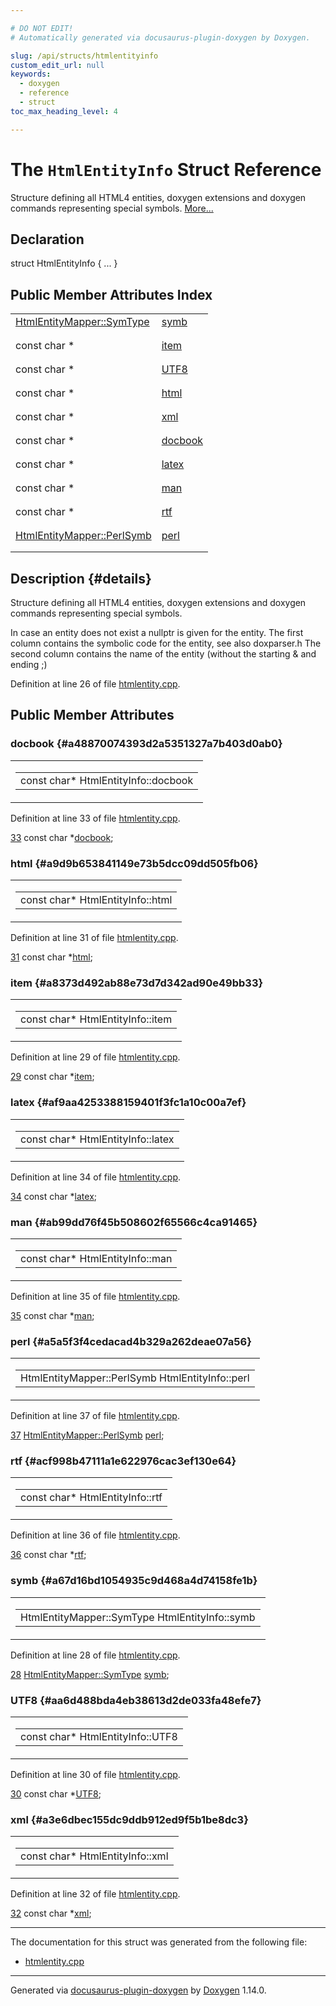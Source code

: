 ```yaml
---

# DO NOT EDIT!
# Automatically generated via docusaurus-plugin-doxygen by Doxygen.

slug: /api/structs/htmlentityinfo
custom_edit_url: null
keywords:
  - doxygen
  - reference
  - struct
toc_max_heading_level: 4

---
```


<div class="doxyPage">

# The `HtmlEntityInfo` Struct Reference

<p>Structure defining all HTML4 entities, doxygen extensions and doxygen commands representing special symbols. <a href="#details">More...</a></p>

## Declaration

<div class="doxyDeclaration">
struct HtmlEntityInfo { ... }
</div>

## Public Member Attributes Index

<table class="doxyMembersIndex">

<tr class="doxyMemberIndexItem">
<td class="doxyMemberIndexItemType" align="left" valign="top"><a href="/web-doxygen/docs/api/classes/htmlentitymapper/#a5fa49b07f0b74254ab5bd5b18474d7df">HtmlEntityMapper::SymType</a></td>
<td class="doxyMemberIndexItemName" align="left" valign="top"><a href="#a67d16bd1054935c9d468a4d74158fe1b">symb</a></td>
</tr>
<tr class="doxyMemberIndexDescription">
<td class="doxyMemberIndexDescriptionLeft"></td>
<td class="doxyMemberIndexDescriptionRight">
</td>
</tr>
<tr class="doxyMemberIndexSeparator">
<td class="doxyMemberIndexSeparator" colspan="2"></td>
</tr>

<tr class="doxyMemberIndexItem">
<td class="doxyMemberIndexItemType" align="left" valign="top">const char *</td>
<td class="doxyMemberIndexItemName" align="left" valign="top"><a href="#a8373d492ab88e73d7d342ad90e49bb33">item</a></td>
</tr>
<tr class="doxyMemberIndexDescription">
<td class="doxyMemberIndexDescriptionLeft"></td>
<td class="doxyMemberIndexDescriptionRight">
</td>
</tr>
<tr class="doxyMemberIndexSeparator">
<td class="doxyMemberIndexSeparator" colspan="2"></td>
</tr>

<tr class="doxyMemberIndexItem">
<td class="doxyMemberIndexItemType" align="left" valign="top">const char *</td>
<td class="doxyMemberIndexItemName" align="left" valign="top"><a href="#aa6d488bda4eb38613d2de033fa48efe7">UTF8</a></td>
</tr>
<tr class="doxyMemberIndexDescription">
<td class="doxyMemberIndexDescriptionLeft"></td>
<td class="doxyMemberIndexDescriptionRight">
</td>
</tr>
<tr class="doxyMemberIndexSeparator">
<td class="doxyMemberIndexSeparator" colspan="2"></td>
</tr>

<tr class="doxyMemberIndexItem">
<td class="doxyMemberIndexItemType" align="left" valign="top">const char *</td>
<td class="doxyMemberIndexItemName" align="left" valign="top"><a href="#a9d9b653841149e73b5dcc09dd505fb06">html</a></td>
</tr>
<tr class="doxyMemberIndexDescription">
<td class="doxyMemberIndexDescriptionLeft"></td>
<td class="doxyMemberIndexDescriptionRight">
</td>
</tr>
<tr class="doxyMemberIndexSeparator">
<td class="doxyMemberIndexSeparator" colspan="2"></td>
</tr>

<tr class="doxyMemberIndexItem">
<td class="doxyMemberIndexItemType" align="left" valign="top">const char *</td>
<td class="doxyMemberIndexItemName" align="left" valign="top"><a href="#a3e6dbec155dc9ddb912ed9f5b1be8dc3">xml</a></td>
</tr>
<tr class="doxyMemberIndexDescription">
<td class="doxyMemberIndexDescriptionLeft"></td>
<td class="doxyMemberIndexDescriptionRight">
</td>
</tr>
<tr class="doxyMemberIndexSeparator">
<td class="doxyMemberIndexSeparator" colspan="2"></td>
</tr>

<tr class="doxyMemberIndexItem">
<td class="doxyMemberIndexItemType" align="left" valign="top">const char *</td>
<td class="doxyMemberIndexItemName" align="left" valign="top"><a href="#a48870074393d2a5351327a7b403d0ab0">docbook</a></td>
</tr>
<tr class="doxyMemberIndexDescription">
<td class="doxyMemberIndexDescriptionLeft"></td>
<td class="doxyMemberIndexDescriptionRight">
</td>
</tr>
<tr class="doxyMemberIndexSeparator">
<td class="doxyMemberIndexSeparator" colspan="2"></td>
</tr>

<tr class="doxyMemberIndexItem">
<td class="doxyMemberIndexItemType" align="left" valign="top">const char *</td>
<td class="doxyMemberIndexItemName" align="left" valign="top"><a href="#af9aa4253388159401f3fc1a10c00a7ef">latex</a></td>
</tr>
<tr class="doxyMemberIndexDescription">
<td class="doxyMemberIndexDescriptionLeft"></td>
<td class="doxyMemberIndexDescriptionRight">
</td>
</tr>
<tr class="doxyMemberIndexSeparator">
<td class="doxyMemberIndexSeparator" colspan="2"></td>
</tr>

<tr class="doxyMemberIndexItem">
<td class="doxyMemberIndexItemType" align="left" valign="top">const char *</td>
<td class="doxyMemberIndexItemName" align="left" valign="top"><a href="#ab99dd76f45b508602f65566c4ca91465">man</a></td>
</tr>
<tr class="doxyMemberIndexDescription">
<td class="doxyMemberIndexDescriptionLeft"></td>
<td class="doxyMemberIndexDescriptionRight">
</td>
</tr>
<tr class="doxyMemberIndexSeparator">
<td class="doxyMemberIndexSeparator" colspan="2"></td>
</tr>

<tr class="doxyMemberIndexItem">
<td class="doxyMemberIndexItemType" align="left" valign="top">const char *</td>
<td class="doxyMemberIndexItemName" align="left" valign="top"><a href="#acf998b47111a1e622976cac3ef130e64">rtf</a></td>
</tr>
<tr class="doxyMemberIndexDescription">
<td class="doxyMemberIndexDescriptionLeft"></td>
<td class="doxyMemberIndexDescriptionRight">
</td>
</tr>
<tr class="doxyMemberIndexSeparator">
<td class="doxyMemberIndexSeparator" colspan="2"></td>
</tr>

<tr class="doxyMemberIndexItem">
<td class="doxyMemberIndexItemType" align="left" valign="top"><a href="/web-doxygen/docs/api/structs/htmlentitymapper/perlsymb">HtmlEntityMapper::PerlSymb</a></td>
<td class="doxyMemberIndexItemName" align="left" valign="top"><a href="#a5a5f3f4cedacad4b329a262deae07a56">perl</a></td>
</tr>
<tr class="doxyMemberIndexDescription">
<td class="doxyMemberIndexDescriptionLeft"></td>
<td class="doxyMemberIndexDescriptionRight">
</td>
</tr>
<tr class="doxyMemberIndexSeparator">
<td class="doxyMemberIndexSeparator" colspan="2"></td>
</tr>

</table>

## Description {#details}

<p>Structure defining all HTML4 entities, doxygen extensions and doxygen commands representing special symbols.</p>


<p>In case an entity does not exist a nullptr is given for the entity. The first column contains the symbolic code for the entity, see also doxparser.h The second column contains the name of the entity (without the starting &amp; and ending ;)</p>

<p>Definition at line 26 of file <a href="/web-doxygen/docs/api/files/src/htmlentity-cpp">htmlentity.cpp</a>.</p>

<div class="doxySectionDef">

## Public Member Attributes

### docbook {#a48870074393d2a5351327a7b403d0ab0}

<div class="doxyMemberItem">
<div class="doxyMemberProto">
<table class="doxyMemberLabels">
<tr class="doxyMemberLabels">
<td class="doxyMemberLabelsLeft">
<table class="doxyMemberName">
<tr>
<td class="doxyMemberName">const char* HtmlEntityInfo::docbook</td>
</tr>
</table>
</td>
</tr>
</table>
</div>
<div class="doxyMemberDoc">


<p>Definition at line 33 of file <a href="/web-doxygen/docs/api/files/src/htmlentity-cpp">htmlentity.cpp</a>.</p>

<div class="doxyProgramListing">

<div class="doxyCodeLine"><span class="doxyLineNumber"><a href="#a48870074393d2a5351327a7b403d0ab0">33</a></span><span class="doxyLineContent"><span class="doxyHighlight">  </span><span class="doxyHighlightKeyword">const</span><span class="doxyHighlight"> </span><span class="doxyHighlightKeywordType">char</span><span class="doxyHighlight"> *<a href="#a48870074393d2a5351327a7b403d0ab0">docbook</a>;</span></span></div>

</div>

</div>
</div>

### html {#a9d9b653841149e73b5dcc09dd505fb06}

<div class="doxyMemberItem">
<div class="doxyMemberProto">
<table class="doxyMemberLabels">
<tr class="doxyMemberLabels">
<td class="doxyMemberLabelsLeft">
<table class="doxyMemberName">
<tr>
<td class="doxyMemberName">const char* HtmlEntityInfo::html</td>
</tr>
</table>
</td>
</tr>
</table>
</div>
<div class="doxyMemberDoc">


<p>Definition at line 31 of file <a href="/web-doxygen/docs/api/files/src/htmlentity-cpp">htmlentity.cpp</a>.</p>

<div class="doxyProgramListing">

<div class="doxyCodeLine"><span class="doxyLineNumber"><a href="#a9d9b653841149e73b5dcc09dd505fb06">31</a></span><span class="doxyLineContent"><span class="doxyHighlight">  </span><span class="doxyHighlightKeyword">const</span><span class="doxyHighlight"> </span><span class="doxyHighlightKeywordType">char</span><span class="doxyHighlight"> *<a href="#a9d9b653841149e73b5dcc09dd505fb06">html</a>;</span></span></div>

</div>

</div>
</div>

### item {#a8373d492ab88e73d7d342ad90e49bb33}

<div class="doxyMemberItem">
<div class="doxyMemberProto">
<table class="doxyMemberLabels">
<tr class="doxyMemberLabels">
<td class="doxyMemberLabelsLeft">
<table class="doxyMemberName">
<tr>
<td class="doxyMemberName">const char* HtmlEntityInfo::item</td>
</tr>
</table>
</td>
</tr>
</table>
</div>
<div class="doxyMemberDoc">


<p>Definition at line 29 of file <a href="/web-doxygen/docs/api/files/src/htmlentity-cpp">htmlentity.cpp</a>.</p>

<div class="doxyProgramListing">

<div class="doxyCodeLine"><span class="doxyLineNumber"><a href="#a8373d492ab88e73d7d342ad90e49bb33">29</a></span><span class="doxyLineContent"><span class="doxyHighlight">  </span><span class="doxyHighlightKeyword">const</span><span class="doxyHighlight"> </span><span class="doxyHighlightKeywordType">char</span><span class="doxyHighlight"> *<a href="#a8373d492ab88e73d7d342ad90e49bb33">item</a>;</span></span></div>

</div>

</div>
</div>

### latex {#af9aa4253388159401f3fc1a10c00a7ef}

<div class="doxyMemberItem">
<div class="doxyMemberProto">
<table class="doxyMemberLabels">
<tr class="doxyMemberLabels">
<td class="doxyMemberLabelsLeft">
<table class="doxyMemberName">
<tr>
<td class="doxyMemberName">const char* HtmlEntityInfo::latex</td>
</tr>
</table>
</td>
</tr>
</table>
</div>
<div class="doxyMemberDoc">


<p>Definition at line 34 of file <a href="/web-doxygen/docs/api/files/src/htmlentity-cpp">htmlentity.cpp</a>.</p>

<div class="doxyProgramListing">

<div class="doxyCodeLine"><span class="doxyLineNumber"><a href="#af9aa4253388159401f3fc1a10c00a7ef">34</a></span><span class="doxyLineContent"><span class="doxyHighlight">  </span><span class="doxyHighlightKeyword">const</span><span class="doxyHighlight"> </span><span class="doxyHighlightKeywordType">char</span><span class="doxyHighlight"> *<a href="#af9aa4253388159401f3fc1a10c00a7ef">latex</a>;</span></span></div>

</div>

</div>
</div>

### man {#ab99dd76f45b508602f65566c4ca91465}

<div class="doxyMemberItem">
<div class="doxyMemberProto">
<table class="doxyMemberLabels">
<tr class="doxyMemberLabels">
<td class="doxyMemberLabelsLeft">
<table class="doxyMemberName">
<tr>
<td class="doxyMemberName">const char* HtmlEntityInfo::man</td>
</tr>
</table>
</td>
</tr>
</table>
</div>
<div class="doxyMemberDoc">


<p>Definition at line 35 of file <a href="/web-doxygen/docs/api/files/src/htmlentity-cpp">htmlentity.cpp</a>.</p>

<div class="doxyProgramListing">

<div class="doxyCodeLine"><span class="doxyLineNumber"><a href="#ab99dd76f45b508602f65566c4ca91465">35</a></span><span class="doxyLineContent"><span class="doxyHighlight">  </span><span class="doxyHighlightKeyword">const</span><span class="doxyHighlight"> </span><span class="doxyHighlightKeywordType">char</span><span class="doxyHighlight"> *<a href="#ab99dd76f45b508602f65566c4ca91465">man</a>;</span></span></div>

</div>

</div>
</div>

### perl {#a5a5f3f4cedacad4b329a262deae07a56}

<div class="doxyMemberItem">
<div class="doxyMemberProto">
<table class="doxyMemberLabels">
<tr class="doxyMemberLabels">
<td class="doxyMemberLabelsLeft">
<table class="doxyMemberName">
<tr>
<td class="doxyMemberName">HtmlEntityMapper::PerlSymb HtmlEntityInfo::perl</td>
</tr>
</table>
</td>
</tr>
</table>
</div>
<div class="doxyMemberDoc">


<p>Definition at line 37 of file <a href="/web-doxygen/docs/api/files/src/htmlentity-cpp">htmlentity.cpp</a>.</p>

<div class="doxyProgramListing">

<div class="doxyCodeLine"><span class="doxyLineNumber"><a href="#a5a5f3f4cedacad4b329a262deae07a56">37</a></span><span class="doxyLineContent"><span class="doxyHighlight">  <a href="/web-doxygen/docs/api/structs/htmlentitymapper/perlsymb">HtmlEntityMapper::PerlSymb</a> <a href="#a5a5f3f4cedacad4b329a262deae07a56">perl</a>;</span></span></div>

</div>

</div>
</div>

### rtf {#acf998b47111a1e622976cac3ef130e64}

<div class="doxyMemberItem">
<div class="doxyMemberProto">
<table class="doxyMemberLabels">
<tr class="doxyMemberLabels">
<td class="doxyMemberLabelsLeft">
<table class="doxyMemberName">
<tr>
<td class="doxyMemberName">const char* HtmlEntityInfo::rtf</td>
</tr>
</table>
</td>
</tr>
</table>
</div>
<div class="doxyMemberDoc">


<p>Definition at line 36 of file <a href="/web-doxygen/docs/api/files/src/htmlentity-cpp">htmlentity.cpp</a>.</p>

<div class="doxyProgramListing">

<div class="doxyCodeLine"><span class="doxyLineNumber"><a href="#acf998b47111a1e622976cac3ef130e64">36</a></span><span class="doxyLineContent"><span class="doxyHighlight">  </span><span class="doxyHighlightKeyword">const</span><span class="doxyHighlight"> </span><span class="doxyHighlightKeywordType">char</span><span class="doxyHighlight"> *<a href="#acf998b47111a1e622976cac3ef130e64">rtf</a>;</span></span></div>

</div>

</div>
</div>

### symb {#a67d16bd1054935c9d468a4d74158fe1b}

<div class="doxyMemberItem">
<div class="doxyMemberProto">
<table class="doxyMemberLabels">
<tr class="doxyMemberLabels">
<td class="doxyMemberLabelsLeft">
<table class="doxyMemberName">
<tr>
<td class="doxyMemberName">HtmlEntityMapper::SymType HtmlEntityInfo::symb</td>
</tr>
</table>
</td>
</tr>
</table>
</div>
<div class="doxyMemberDoc">


<p>Definition at line 28 of file <a href="/web-doxygen/docs/api/files/src/htmlentity-cpp">htmlentity.cpp</a>.</p>

<div class="doxyProgramListing">

<div class="doxyCodeLine"><span class="doxyLineNumber"><a href="#a67d16bd1054935c9d468a4d74158fe1b">28</a></span><span class="doxyLineContent"><span class="doxyHighlight">  <a href="/web-doxygen/docs/api/classes/htmlentitymapper/#a5fa49b07f0b74254ab5bd5b18474d7df">HtmlEntityMapper::SymType</a> <a href="#a67d16bd1054935c9d468a4d74158fe1b">symb</a>;</span></span></div>

</div>

</div>
</div>

### UTF8 {#aa6d488bda4eb38613d2de033fa48efe7}

<div class="doxyMemberItem">
<div class="doxyMemberProto">
<table class="doxyMemberLabels">
<tr class="doxyMemberLabels">
<td class="doxyMemberLabelsLeft">
<table class="doxyMemberName">
<tr>
<td class="doxyMemberName">const char* HtmlEntityInfo::UTF8</td>
</tr>
</table>
</td>
</tr>
</table>
</div>
<div class="doxyMemberDoc">


<p>Definition at line 30 of file <a href="/web-doxygen/docs/api/files/src/htmlentity-cpp">htmlentity.cpp</a>.</p>

<div class="doxyProgramListing">

<div class="doxyCodeLine"><span class="doxyLineNumber"><a href="#aa6d488bda4eb38613d2de033fa48efe7">30</a></span><span class="doxyLineContent"><span class="doxyHighlight">  </span><span class="doxyHighlightKeyword">const</span><span class="doxyHighlight"> </span><span class="doxyHighlightKeywordType">char</span><span class="doxyHighlight"> *<a href="#aa6d488bda4eb38613d2de033fa48efe7">UTF8</a>;</span></span></div>

</div>

</div>
</div>

### xml {#a3e6dbec155dc9ddb912ed9f5b1be8dc3}

<div class="doxyMemberItem">
<div class="doxyMemberProto">
<table class="doxyMemberLabels">
<tr class="doxyMemberLabels">
<td class="doxyMemberLabelsLeft">
<table class="doxyMemberName">
<tr>
<td class="doxyMemberName">const char* HtmlEntityInfo::xml</td>
</tr>
</table>
</td>
</tr>
</table>
</div>
<div class="doxyMemberDoc">


<p>Definition at line 32 of file <a href="/web-doxygen/docs/api/files/src/htmlentity-cpp">htmlentity.cpp</a>.</p>

<div class="doxyProgramListing">

<div class="doxyCodeLine"><span class="doxyLineNumber"><a href="#a3e6dbec155dc9ddb912ed9f5b1be8dc3">32</a></span><span class="doxyLineContent"><span class="doxyHighlight">  </span><span class="doxyHighlightKeyword">const</span><span class="doxyHighlight"> </span><span class="doxyHighlightKeywordType">char</span><span class="doxyHighlight"> *<a href="#a3e6dbec155dc9ddb912ed9f5b1be8dc3">xml</a>;</span></span></div>

</div>

</div>
</div>

</div>

<hr/>

<p>The documentation for this struct was generated from the following file:</p>

<ul>
<li><a href="/web-doxygen/docs/api/files/src/htmlentity-cpp">htmlentity.cpp</a></li>
</ul>

<hr/>

<p class="doxyGeneratedBy">Generated via <a href="https://github.com/xpack/docusaurus-plugin-doxygen">docusaurus-plugin-doxygen</a> by <a href="https://www.doxygen.nl">Doxygen</a> 1.14.0.</p>

</div>
